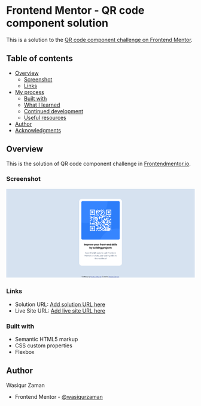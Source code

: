# Frontend Mentor - QR code component solution

This is a solution to the [QR code component challenge on Frontend Mentor](https://www.frontendmentor.io/challenges/qr-code-component-iux_sIO_H).

## Table of contents

- [Overview](#overview)
  - [Screenshot](#screenshot)
  - [Links](#links)
- [My process](#my-process)
  - [Built with](#built-with)
  - [What I learned](#what-i-learned)
  - [Continued development](#continued-development)
  - [Useful resources](#useful-resources)
- [Author](#author)
- [Acknowledgments](#acknowledgments)

## Overview

This is the solution of QR code component challenge in [Frontendmentor.io](https://www.frontendmentor.io/challenges/qr-code-component-iux_sIO_H).

### Screenshot

![](./Screenshot.png)

### Links

- Solution URL: [Add solution URL here](https://github.com/wasiqurzaman/qr-code-component-fementor)
- Live Site URL: [Add live site URL here](https://wasiqurzaman.github.io/qr-code-component-fementor/)

### Built with

- Semantic HTML5 markup
- CSS custom properties
- Flexbox

## Author

Wasiqur Zaman

- Frontend Mentor - [@wasiqurzaman](https://www.frontendmentor.io/profile/wasiqurzaman)
